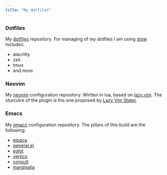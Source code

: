 ```yaml
---
title: "My dotfiles"
---
```


### Dotfiles

My [dotfiles](https://github.com/iocanel/dotfiles) repository. 
For managing of my dotfiles I am using [stow](https://www.gnu.org/software/stow/)
Includes:
  - alacritty
  - zsh
  - tmux 
  - and more

### Neovim

My [neovim](https://github.com/iocanel/nvim) configuration repository.
Wirtten in lua, based on [lazy.vim](https://github.com/folke/lazy.nvim).
The sturcutre of the plugin is the one proposed by [Lazy Vim Stater](https://github.com/LazyVim/starter).

### Emacs
My [emacs](https://github.com/iocanel/emacs.d) configuration repository.
  The pillars of this build are the following:
  - [elpaca](https://github.com/bbatsov/elpaca)
  - [general.el](https://github.com/noctuid/general.el)
  - [eglot](https://github.com/joaotavora/eglot)
  - [vertico](https://github.com/minad/vertico)
  - [consult](https://github.com/minad/consult)
  - [marginalia](https://github.com/minad/marginalia)
